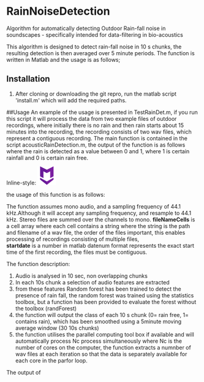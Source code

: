 # RainNoiseDetection
Algorithm for automatically detecting Outdoor Rain-fall noise in soundscapes - specifically intended for data-filtering in bio-acoustics

This algorithm is designed to detect rain-fall noise in 10 s chunks, the resulting detection is then averaged over 5 minute periods.  The function is written in Matlab and the usage is as follows;

## Installation
1) After cloning or downloading the git repro, run the matlab script 'install.m' which will add the required paths.

##Usage
An example of the usage is presented in TestRainDet.m, if you run this script it will process the data from two example files of outdoor recordings, where initially there is no rain and then rain starts about 15 minutes into the recording, the recording consists of two wav files, which represent a contiguous recording.  The main function is contained in the script acousticRainDetection.m, the output of the function is as follows where the rain is detected as a value between 0 and 1, where 1 is certain rainfall and 0 is certain rain free.

Inline-style: 
![Rain detection example](https://github.com/adam-p/markdown-here/raw/master/src/common/images/icon48.png "Rain detection example")



the usage of this function is as follows:

The function assumes mono audio, and a sampling frequency of 44.1 kHz.Although it will accept any sampling frequency, and resample to 44.1 kHz. Stereo files are summed over the channels to mono.
 **fileNameCells** is a cell array where each cell contains a string where the
   string is the path and filename of a wav file, the order of the files
   important, this enables processing of recordings consisting of multiple
   files,  
 **startdate** is a number in matlab datenum format represents the
   exact start time of the first recording, the files must be contiguous.
    
 The function description: 
 1) Audio is analysed in 10 sec, non overlapping chunks
 2) In each 10s chunk a selection of audio features are extracted
 3) from these features  Random forest has been trained to detect the
 presence of rain fall, the random forest was trained using the statistics
 toolbox, but a function has been provided to evaluate the forest without
 the toolbox (randForest)
 4) the function will output the class of each 10 s chunk (0= rain free,
 1= contains rain), which has been smoothed using a 5minute moving average
 window (30 10s chunks)
 5) the function utilises the parallel computing tool box if available and
 will automatically process Nc process simultaneously where Nc is the
 number of cores on the computer, the function extracts a numnber of wav
 files at each iteration so that the data is separately available for each
 core in the parfor loop.

The output of 
